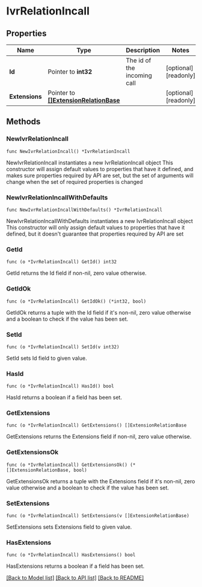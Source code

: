 # IvrRelationIncall

## Properties

Name | Type | Description | Notes
------------ | ------------- | ------------- | -------------
**Id** | Pointer to **int32** | The id of the incoming call | [optional] [readonly]
**Extensions** | Pointer to [**[]ExtensionRelationBase**](ExtensionRelationBase.md) |  | [optional] [readonly]

## Methods

### NewIvrRelationIncall

`func NewIvrRelationIncall() *IvrRelationIncall`

NewIvrRelationIncall instantiates a new IvrRelationIncall object
This constructor will assign default values to properties that have it defined,
and makes sure properties required by API are set, but the set of arguments
will change when the set of required properties is changed

### NewIvrRelationIncallWithDefaults

`func NewIvrRelationIncallWithDefaults() *IvrRelationIncall`

NewIvrRelationIncallWithDefaults instantiates a new IvrRelationIncall object
This constructor will only assign default values to properties that have it defined,
but it doesn't guarantee that properties required by API are set

### GetId

`func (o *IvrRelationIncall) GetId() int32`

GetId returns the Id field if non-nil, zero value otherwise.

### GetIdOk

`func (o *IvrRelationIncall) GetIdOk() (*int32, bool)`

GetIdOk returns a tuple with the Id field if it's non-nil, zero value otherwise
and a boolean to check if the value has been set.

### SetId

`func (o *IvrRelationIncall) SetId(v int32)`

SetId sets Id field to given value.

### HasId

`func (o *IvrRelationIncall) HasId() bool`

HasId returns a boolean if a field has been set.

### GetExtensions

`func (o *IvrRelationIncall) GetExtensions() []ExtensionRelationBase`

GetExtensions returns the Extensions field if non-nil, zero value otherwise.

### GetExtensionsOk

`func (o *IvrRelationIncall) GetExtensionsOk() (*[]ExtensionRelationBase, bool)`

GetExtensionsOk returns a tuple with the Extensions field if it's non-nil, zero value otherwise
and a boolean to check if the value has been set.

### SetExtensions

`func (o *IvrRelationIncall) SetExtensions(v []ExtensionRelationBase)`

SetExtensions sets Extensions field to given value.

### HasExtensions

`func (o *IvrRelationIncall) HasExtensions() bool`

HasExtensions returns a boolean if a field has been set.

[[Back to Model list]](../README.md#documentation-for-models) [[Back to API list]](../README.md#documentation-for-api-endpoints) [[Back to README]](../README.md)
